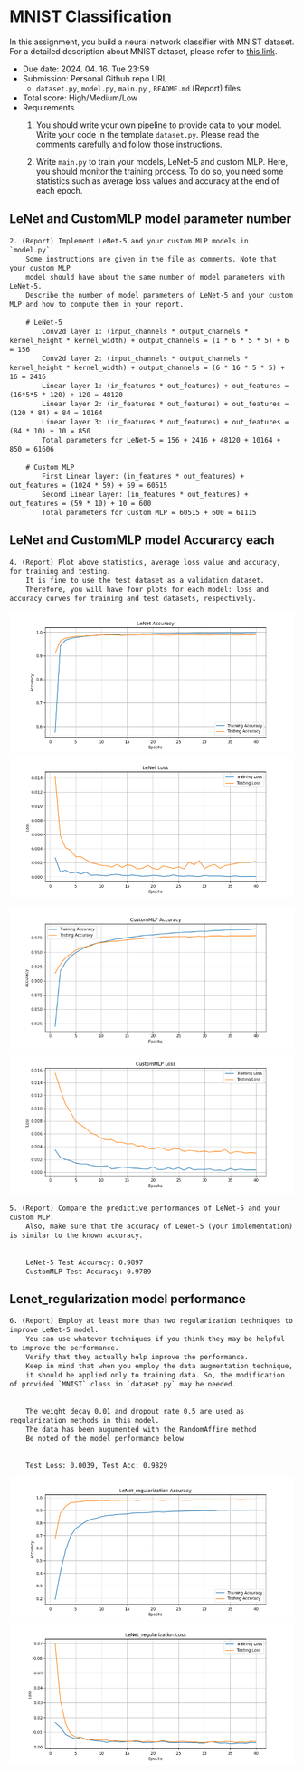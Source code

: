 # MNIST Classification

In this assignment, you build a neural network classifier with MNIST dataset. For a detailed description about MNIST dataset, please refer to [this link](http://yann.lecun.com/exdb/mnist/).

- Due date: 2024. 04. 16. Tue 23:59
- Submission: Personal Github repo URL
    - `dataset.py`, `model.py`, `main.py` , `README.md` (Report) files
- Total score: High/Medium/Low
- Requirements
    1. You should write your own pipeline to provide data to your model. 
        Write your code in the template `dataset.py`. 
        Please read the comments carefully and follow those instructions.
    

    3. Write `main.py` to train your models, LeNet-5 and custom MLP. Here, you should monitor the training process. 
    To do so, you need some statistics such as average loss values and accuracy at the end of each epoch.
## LeNet and CustomMLP model parameter number
    2. (Report) Implement LeNet-5 and your custom MLP models in `model.py`. 
        Some instructions are given in the file as comments. Note that your custom MLP 
        model should have about the same number of model parameters with LeNet-5. 
        Describe the number of model parameters of LeNet-5 and your custom MLP and how to compute them in your report.
        
        # LeNet-5
            Conv2d layer 1: (input_channels * output_channels * kernel_height * kernel_width) + output_channels = (1 * 6 * 5 * 5) + 6 = 156
            Conv2d layer 2: (input_channels * output_channels * kernel_height * kernel_width) + output_channels = (6 * 16 * 5 * 5) + 16 = 2416
            Linear layer 1: (in_features * out_features) + out_features = (16*5*5 * 120) + 120 = 48120
            Linear layer 2: (in_features * out_features) + out_features = (120 * 84) + 84 = 10164
            Linear layer 3: (in_features * out_features) + out_features = (84 * 10) + 10 = 850
            Total parameters for LeNet-5 = 156 + 2416 + 48120 + 10164 + 850 = 61606
        
        # Custom MLP
            First Linear layer: (in_features * out_features) + out_features = (1024 * 59) + 59 = 60515
            Second Linear layer: (in_features * out_features) + out_features = (59 * 10) + 10 = 600
            Total parameters for Custom MLP = 60515 + 600 = 61115
            
## LeNet and CustomMLP model Accurarcy each
    4. (Report) Plot above statistics, average loss value and accuracy, for training and testing. 
        It is fine to use the test dataset as a validation dataset. 
        Therefore, you will have four plots for each model: loss and accuracy curves for training and test datasets, respectively.
    
        
![LeNet_Accuracy_plot](img/LeNet_accuracy_plot.png)
![LeNet_loss_plot](img/LeNet_loss_plot.png)
        
        
![CustomMLP_Accuracy_plot](img/CustomMLP_accuracy_plot.png)
![CustomMLP_loss_plot](img/CustomMLP_loss_plot.png)
        
    5. (Report) Compare the predictive performances of LeNet-5 and your custom MLP. 
        Also, make sure that the accuracy of LeNet-5 (your implementation) is similar to the known accuracy. 
        
        
        LeNet-5 Test Accuracy: 0.9897
        CustomMLP Test Accuracy: 0.9789
        
## Lenet_regularization model performance
    6. (Report) Employ at least more than two regularization techniques to improve LeNet-5 model. 
        You can use whatever techniques if you think they may be helpful to improve the performance. 
        Verify that they actually help improve the performance. 
        Keep in mind that when you employ the data augmentation technique, 
        it should be applied only to training data. So, the modification of provided `MNIST` class in `dataset.py` may be needed.
        

        The weight decay 0.01 and dropout rate 0.5 are used as regularization methods in this model. 
        The data has been augumented with the RandomAffine method
        Be noted of the model performance below
        
        
        Test Loss: 0.0039, Test Acc: 0.9829
![LeNet_regularization_Accuracy_plot](img/LeNet_regularization_accuracy_plot.png)
![LeNet_regularization_Loss_plot](img/LeNet_regularization_loss_plot.png)

